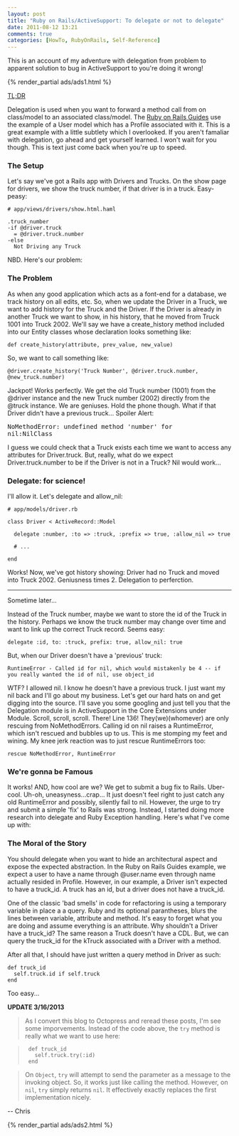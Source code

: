 ```yaml
---
layout: post
title: "Ruby on Rails/ActiveSupport: To delegate or not to delegate"
date: 2011-08-12 13:21
comments: true
categories: [HowTo, RubyOnRails, Self-Reference]
---
```


This is an account of my adventure with delegation from problem to apparent solution to bug in ActiveSupport to you're doing it wrong! 

{% render_partial ads/ads1.html %}

<!--more-->

<a href='#tldr'>TL;DR</a>

Delegation is used when you want to forward a method call from on class/model to an associated class/model. The <a href="http://guides.rubyonrails.org/active_support_core_extensions.html#method-delegation" title="Ruby on Rails Guide - Delegation">Ruby on Rails Guides</a> use the example of a User model which has a Profile associated with it. This is a great example with a little subtlety which I overlooked. If you aren't famaliar with delegation, go ahead and get yourself learned. I won't wait for you though. This is text just come back when you're up to speed.

<h3>The Setup</h3>
Let's say we've got a Rails app with Drivers and Trucks. On the show page for drivers, we show the truck number, if that driver is in a truck. Easy-peasy:

    # app/views/drivers/show.html.haml

    .truck_number
    -if @driver.truck
      = @driver.truck.number
    -else
      Not Driving any Truck

NBD. Here's our problem:

### The Problem

As when any good application which acts as a font-end for a database, we track history on all edits, etc. So, when we update the Driver in a Truck, we want to add history for the Truck and the Driver. If the Driver is already in another Truck we want to show, in his history, that he moved from Truck 1001 into Truck 2002. We'll say we have a create_history method included into our Entity classes whose declaration looks something like:

    def create_history(attribute, prev_value, new_value)
So, we want to call something like:

    @driver.create_history('Truck Number', @driver.truck.number, @new_truck.number)

Jackpot! Works perfectly. We get the old Truck number (1001) from the @driver instance and the new Truck number (2002) directly from the @truck instance. We are geniuses.
Hold the phone though. What if that Driver didn't have a previous truck... Spoiler Alert: <pre lang='ruby'>NoMethodError: undefined method 'number' for nil:NilClass</pre> I guess we could check that a Truck exists each time we want to access any attributes for Driver.truck. But, really, what do we expect Driver.truck.number to be if the Driver is not in a Truck? Nil would work...

### Delegate: for science!

I'll allow it. Let's delegate and allow_nil:

    # app/models/driver.rb

    class Driver < ActiveRecord::Model

      delegate :number, :to => :truck, :prefix => true, :allow_nil => true

      # ...

    end

Works! Now, we've got history showing: Driver had no Truck and moved 
into Truck 2002. Geniusness times 2. Delegation to perferction.

-----------------------

Sometime later...

Instead of the Truck number, maybe we want to store the id of the Truck 
in the history. Perhaps we know the truck number may change over time and want to link up the correct Truck record. Seems easy:

    delegate :id, to: :truck, prefix: true, allow_nil: true

But, when our Driver doesn't have a 'previous' truck:

    RuntimeError - Called id for nil, which would mistakenly be 4 -- if you really wanted the id of nil, use object_id

WTF? I allowed nil. I know he doesn't have a previous truck. I just want
my nil back and I'll go about my business. Let's get our hard hats on and
get digging into the source. I'll save you some googling and just tell
you that the Delegation module is in ActiveSupport in the Core Extensions
under Module. Scroll, scroll, scroll. There! Line 136! They(we)(whomever)
are only rescuing from NoMethodErrors. Calling id on nil raises a
RuntimeError, which isn't rescued and bubbles up to us. This is me
stomping my feet and wining. My knee jerk reaction was to just rescue
RuntimeErrors too:

    rescue NoMethodError, RuntimeError

### We're gonna be Famous

It works! AND, how cool are we? We get to submit a bug fix to Rails.
Uber-cool. Uh-oh, uneasyness...crap...
It just doesn't feel right to just catch any old RuntimeError and
possibly, silently fail to nil. However, the urge to try and submit a
simple 'fix' to Rails was strong. Instead, I started doing more research
into delegate and Ruby Exception handling. Here's what I've come up with:

<a name='tldr'></a>
### The Moral of the Story
You should delegate when you want to hide an architectural aspect and
expose the expected abstraction. In the Ruby on Rails Guides example,
we expect a user to have a name through @user.name even through name
actually resided in Profile. However, in our example, a Driver isn't
expected to have a truck_id. A truck has an id, but a driver does not
have a truck_id.

One of the classic 'bad smells' in code for refactoring is using a
temporary variable in place a a query. Ruby and its optional
parantheses, blurs the lines between variable, attribute and method.
It's easy to forget what you are doing and assume everything is an
attribute. Why shouldn't a Driver have a truck_id? The same reason a
Truck doesn't have a CDL. But, we can query the truck_id for the
kTruck associated with a Driver with a method.

After all that, I should have just written a query method in Driver as
such:

    def truck_id
      self.truck.id if self.truck
    end

Too easy...

**UPDATE 3/16/2013** 
>  As I convert this blog to Octopress and reread
>  these posts, I'm see some imporvements. Instead of the code above, the
>  `try` method is really what we want to use here:

>      def truck_id
>        self.truck.try(:id)
>      end

>  On `Object`, `try` will attempt to send the parameter as a message to
>  the invoking object. So, it works just like calling the method. However,
>  on `nil`, `try` simply returns `nil`. It effectively exactly replaces
>  the first implementation nicely.


-- Chris

{% render_partial ads/ads2.html %}
